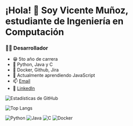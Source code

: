 # ¡Hola! 👋 Soy Vicente Muñoz, estudiante de Ingeniería en Computación 

### 👨‍💻 Desarrollador 
- 😁 5to año de carrera
- 👾 Python, Java y C
- 🔧 Docker, Github, Jira
- 🌱 Actualmente aprendiendo JavaScript
- 📫 [Email](mailto:vema1706@gmail.com)
- 💼 [LinkedIn](https://www.linkedin.com/in/vicente-munoz-altamirano)

![Estadísticas de GitHub](https://github-readme-stats.vercel.app/api?username=vema17&show_icons=true&theme=radical)
  
![Top Langs](https://github-readme-stats.vercel.app/api/top-langs/?username=vema17&layout=compact&theme=radical)

![Python](https://img.shields.io/badge/Python-3776AB?style=for-the-badge&logo=python&logoColor=white)
![Java](https://img.shields.io/badge/Java-ED8B00?style=for-the-badge&logo=java&logoColor=white)
![C](https://img.shields.io/badge/C-A8B9CC?style=for-the-badge&logo=c&logoColor=white)
![Docker](https://img.shields.io/badge/Docker-2496ED?style=for-the-badge&logo=docker&logoColor=white)
